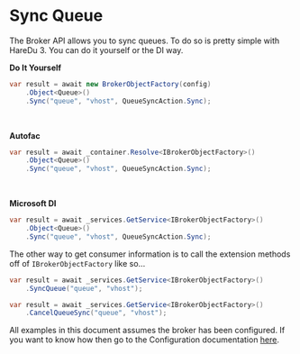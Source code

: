 # Sync Queue

The Broker API allows you to sync queues. To do so is pretty simple with HareDu 3. You can do it yourself or the DI way.

**Do It Yourself**

```c#
var result = await new BrokerObjectFactory(config)
    .Object<Queue>()
    .Sync("queue", "vhost", QueueSyncAction.Sync);
```
<br>


**Autofac**

```c#
var result = await _container.Resolve<IBrokerObjectFactory>()
    .Object<Queue>()
    .Sync("queue", "vhost", QueueSyncAction.Sync);
```
<br>

**Microsoft DI**

```c#
var result = await _services.GetService<IBrokerObjectFactory>()
    .Object<Queue>()
    .Sync("queue", "vhost", QueueSyncAction.Sync);
```

The other way to get consumer information is to call the extension methods off of ```IBrokerObjectFactory``` like so...

```c#
var result = await _services.GetService<IBrokerObjectFactory>()
    .SyncQueue("queue", "vhost");
```

```c#
var result = await _services.GetService<IBrokerObjectFactory>()
    .CancelQueueSync("queue", "vhost");
```

All examples in this document assumes the broker has been configured. If you want to know how then go to the Configuration documentation [here](https://github.com/ahives/HareDu3/blob/master/docs/configuration.md).

